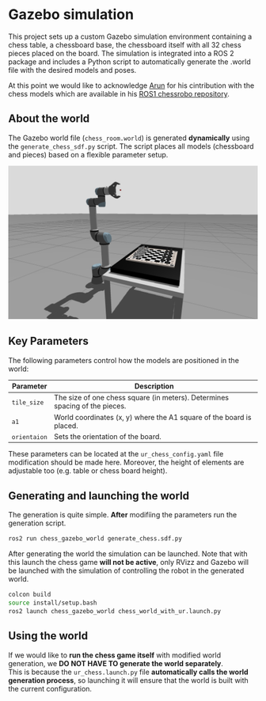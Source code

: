 # Gazebo simulation

This project sets up a custom Gazebo simulation environment containing a chess table, a chessboard base, the chessboard itself with all 32 chess pieces placed on the board. The simulation is integrated into a ROS 2 package and includes a Python script to automatically generate the .world file with the desired models and poses.

At this point we would like to acknowledge [Arun](https://github.com/arunkru1998) for his cintribution with the chess models which are available in his [ROS1 chessrobo repository](https://github.com/arunkru1998/chessrobo#).

## About the world

The Gazebo world file (`chess_room.world`) is generated **dynamically** using the `generate_chess_sdf.py` script. The script places all models (chessboard and pieces) based on a flexible parameter setup.

<p align="center">
  <img src="./images/gazebo_world_chess.png" width="800" />
</p>

## Key Parameters

The following parameters control how the models are positioned in the world:

| **Parameter**         | **Description**                                                                 |
|------------------|-----------------------------------------------------------------------------|
| `tile_size`     | The size of one chess square (in meters). Determines spacing of the pieces. |
| `a1` | World coordinates (x, y) where the A1 square of the board is placed.         |
|`orientaion`| Sets the orientation of the board. 

These parameters can be located at the `ur_chess_config.yaml` file modification should be made here.
Moreover, the height of elements are adjustable too (e.g. table or chess board height).

## Generating and launching the world

The generation is quite simple. **After** modifíing the parameters run the generation script.

```bash
ros2 run chess_gazebo_world generate_chess.sdf.py
```

After generating the world the simulation can be launched. Note that with this launch the chess game **will not be active**, only RVizz and Gazebo will be launched with the simulation of controlling the robot in the generated world.

```bash
colcon build
source install/setup.bash
ros2 launch chess_gazebo_world chess_world_with_ur.launch.py
```

## Using the world

If we would like to **run the chess game itself** with modified world generation, we **DO NOT HAVE TO generate the world separately**.  
This is because the `ur_chess.launch.py` file **automatically calls the world generation process**, so launching it will ensure that the world is built with the current configuration.




